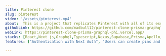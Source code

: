 ```yaml
---
title: Pinterest clone
slug: pinterest
video: '/assets/pinterest.mp4'
about:  This is a project that replicates Pinterest with all of its essential features, created using Next.js, GraphQL, and TypeScript. The motivation behind this project was to evaluate the capabilities of GraphQL.
githubLink: https://github.com/madbull12/pinterest-clone-prisma-graphql
webLink: https://pinterest-clone-prisma-graphql-phi.vercel.app/
stacks: [React,Next js,Graphql,Typescript,Nexus,Supabase,Prisma,Apollo,Tailwind css]
features: ["Authentication with Next Auth", "Users can create pins and comment", "Users can create boards and save pims inside","Users can edit and delete their pins", "Responsive design", "Categories functionality","Users can search for pins","Users can view similar pins"]

---
```


